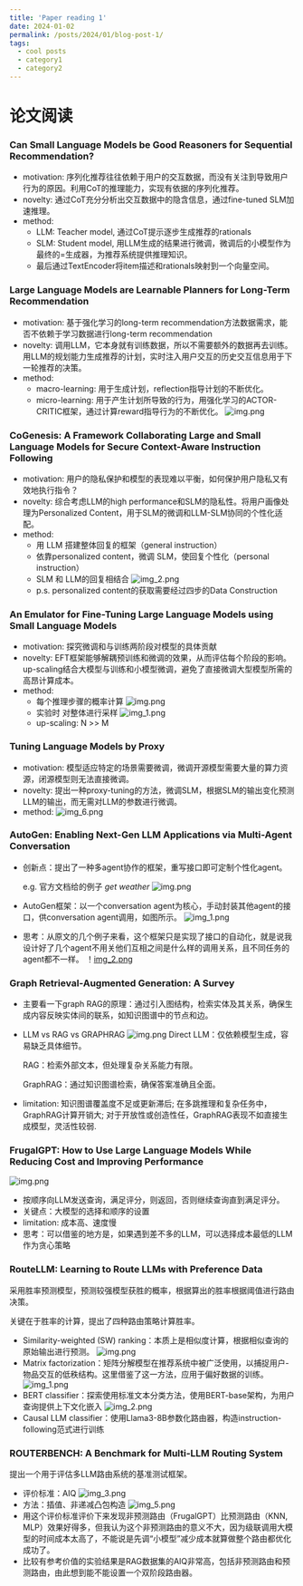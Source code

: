 ```yaml
---
title: 'Paper reading 1'
date: 2024-01-02
permalink: /posts/2024/01/blog-post-1/
tags:
  - cool posts
  - category1
  - category2
---
```


# 论文阅读

### Can Small Language Models be Good Reasoners for Sequential Recommendation?

- motivation: 序列化推荐往往依赖于用户的交互数据，而没有关注到导致用户行为的原因。利用CoT的推理能力，实现有依据的序列化推荐。
- novelty: 通过CoT充分分析出交互数据中的隐含信息，通过fine-tuned SLM加速推理。
- method:
  - LLM: Teacher model, 通过CoT提示逐步生成推荐的rationals
  - SLM: Student model, 用LLM生成的结果进行微调，微调后的小模型作为最终的=生成器，为推荐系统提供推理知识。
  - 最后通过TextEncoder将item描述和rationals映射到一个向量空间。

### Large Language Models are Learnable Planners for Long-Term Recommendation

- motivation: 基于强化学习的long-term recommendation方法数据需求，能否不依赖于学习数据进行long-term recommendation
- novelty: 调用LLM，它本身就有训练数据，所以不需要额外的数据再去训练。用LLM的规划能力生成推荐的计划，实时注入用户交互的历史交互信息用于下一轮推荐的决策。
- method:
  - macro-learning: 用于生成计划，reflection指导计划的不断优化。
  - micro-learning: 用于产生计划所导致的行为，用强化学习的ACTOR-CRITIC框架，通过计算reward指导行为的不断优化。
![img.png](../../../../image/BiLLP/img.png)

### CoGenesis: A Framework Collaborating Large and Small Language Models for Secure Context-Aware Instruction Following

- motivation: 用户的隐私保护和模型的表现难以平衡，如何保护用户隐私又有效地执行指令？
- novelty: 综合考虑LLM的high performance和SLM的隐私性。将用户画像处理为Personalized Content，用于SLM的微调和LLM-SLM协同的个性化适配。
- method:
    - 用 LLM 搭建整体回复的框架（general instruction）
    - 依靠personalized content，微调 SLM，使回复个性化（personal instruction）
    - SLM 和 LLM的回复相结合
      ![img_2.png](../../../../image/CoGenesis/img_2.png)
    - p.s. personalized content的获取需要经过四步的Data Construction


### An Emulator for Fine-Tuning Large Language Models using Small Language Models

- motivation: 探究微调和与训练两阶段对模型的具体贡献
- novelty: EFT框架能够解耦预训练和微调的效果，从而评估每个阶段的影响。up-scaling结合大模型与训练和小模型微调，避免了直接微调大型模型所需的高昂计算成本。
- method:
  - 每个推理步骤的概率计算
        ![img.png](../../../../image/EFT/img.png)
  - 实验时 对整体进行采样
        ![img_1.png](../../../../image/EFT/img_1.png)
  - up-scaling: N >> M

### Tuning Language Models by Proxy

- motivation: 模型适应特定的场景需要微调，微调开源模型需要大量的算力资源，闭源模型则无法直接微调。
- novelty: 提出一种proxy-tuning的方法，微调SLM，根据SLM的输出变化预测LLM的输出，而无需对LLM的参数进行微调。
- method: ![img_6.png](../../../../image/proxy-tuning/img_6.png)

### AutoGen: Enabling Next-Gen LLM Applications via Multi-Agent Conversation

- 创新点：提出了一种多agent协作的框架，重写接口即可定制个性化agent。

    e.g. 官方文档给的例子 *get weather*
    ![img.png](../../../../image/AutoGen/img.png)
- AutoGen框架：以一个conversation agent为核心，手动封装其他agent的接口，供conversation agent调用，如图所示。
    ![img_1.png](../../../../image/AutoGen/img_1.png)
- 思考：从原文的几个例子来看，这个框架只是实现了接口的自动化，就是说我设计好了几个agent不用关他们互相之间是什么样的调用关系，且不同任务的agent都不一样。
    ！[img_2.png](../../../../image/AutoGen/img_2.png)

### Graph Retrieval-Augmented Generation: A Survey
- 主要看一下graph RAG的原理：通过引入图结构，检索实体及其关系，确保生成内容反映实体间的联系，如知识图谱中的节点和边。
- LLM vs RAG vs GRAPHRAG
![img.png](../../../../image/GraphRAG/img3.png)
    Direct LLM：仅依赖模型生成，容易缺乏具体细节。 

    RAG：检索外部文本，但处理复杂关系能力有限。

    GraphRAG：通过知识图谱检索，确保答案准确且全面。
- limitation: 知识图谱覆盖度不足或更新滞后; 在多跳推理和复杂任务中，GraphRAG计算开销大; 对于开放性或创造性任，GraphRAG表现不如直接生成模型，灵活性较弱.

### FrugalGPT: How to Use Large Language Models While Reducing Cost and Improving Performance

![img.png](../../../../image/FrugalGPT/img4.png)

- 按顺序向LLM发送查询，满足评分，则返回，否则继续查询直到满足评分。
- 关键点：大模型的选择和顺序的设置
- limitation: 成本高、速度慢
- 思考：可以借鉴的地方是，如果遇到差不多的LLM，可以选择成本最低的LLM作为贪心策略

### RouteLLM: Learning to Route LLMs with Preference Data

采用胜率预测模型，预测较强模型获胜的概率，根据算出的胜率根据阈值进行路由决策。

关键在于胜率的计算，提出了四种路由策略计算胜率。

- Similarity-weighted (SW) ranking：本质上是相似度计算，根据相似查询的原始输出进行预测。
    ![img.png](../../../../image/RouteLLM/img.png)
- Matrix factorization：矩阵分解模型在推荐系统中被广泛使用，以捕捉用户-物品交互的低秩结构。这里借鉴了这一方法，应用于偏好数据的训练。
    ![img_1.png](../../../../image/RouteLLM/img_1.png)
- BERT classifier：探索使用标准文本分类方法，使用BERT-base架构，为用户查询提供上下文化嵌入
    ![img_2.png](../../../../image/RouteLLM/img_2.png)
- Causal LLM classifier：使用Llama3-8B参数化路由器，构造instruction-following范式进行训练

### ROUTERBENCH: A Benchmark for Multi-LLM Routing System

提出一个用于评估多LLM路由系统的基准测试框架。

- 评价标准：AIQ
    ![img_3.png](../../../../image/ROUTERBENCH/img_3.png)
- 方法：插值、非递减凸包构造
    ![img_5.png](../../../../image/ROUTERBENCH/img_5.png)
- 用这个评价标准评价下来发现非预测路由（FrugalGPT）比预测路由（KNN, MLP）效果好得多，但我认为这个非预测路由的意义不大，因为级联调用大模型的时间成本太高了，不能说是先调“小模型”减少成本就算做整个路由都优化成功了。
- 比较有参考价值的实验结果是RAG数据集的AIQ非常高，包括非预测路由和预测路由，由此想到能不能设置一个双阶段路由器。
